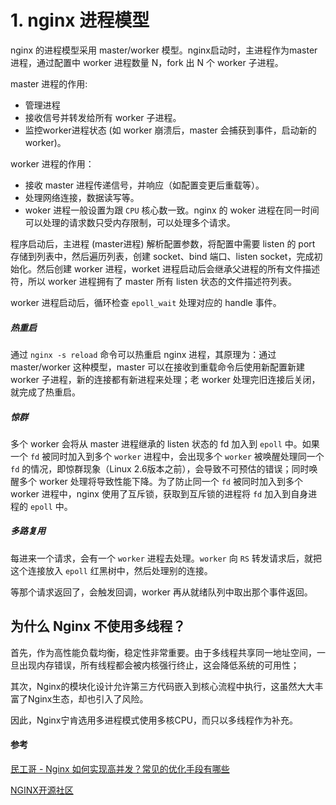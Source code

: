 # 1. nginx 进程模型

nginx 的进程模型采用 master/worker 模型。nginx启动时，主进程作为master 进程，通过配置中 worker 进程数量 N，fork 出 N 个 worker 子进程。

master 进程的作用:

- 管理进程
- 接收信号并转发给所有 worker 子进程。
- 监控worker进程状态 (如 worker 崩溃后，master 会捕获到事件，启动新的 worker)。

worker 进程的作用：

- 接收 master 进程传递信号，并响应（如配置变更后重载等）。
- 处理网络连接，数据读写等。
- woker 进程一般设置为跟 `CPU` 核心数一致。nginx 的 woker 进程在同一时间可以处理的请求数只受内存限制，可以处理多个请求。

程序启动后，主进程 (master进程) 解析配置参数，将配置中需要 listen 的 port 存储到列表中，然后遍历列表，创建 socket、bind 端口、listen socket，完成初始化。然后创建 worker 进程，worket 进程启动后会继承父进程的所有文件描述符，所以 worker 进程拥有了 master 所有 listen 状态的文件描述符列表。

worker 进程启动后，循环检查 `epoll_wait` 处理对应的 handle 事件。



##### 热重启

通过 `nginx -s reload` 命令可以热重启 nginx 进程，其原理为：通过 master/worker 这种模型，master 可以在接收到重载命令后使用新配置新建 worker 子进程，新的连接都有新进程来处理；老 worker 处理完旧连接后关闭，就完成了热重启。



##### 惊群

多个 worker 会将从 master 进程继承的 listen 状态的 fd 加入到 `epoll` 中。如果一个 `fd` 被同时加入到多个 `worker` 进程中，会出现多个 `worker` 被唤醒处理同一个 `fd` 的情况，即惊群现象（Linux 2.6版本之前），会导致不可预估的错误；同时唤醒多个 worker 处理将导致性能下降。为了防止同一个 `fd` 被同时加入到多个 worker 进程中，nginx 使用了互斥锁，获取到互斥锁的进程将 `fd` 加入到自身进程的 `epoll` 中。



##### 多路复用

每进来一个请求，会有一个 `worker` 进程去处理。`worker` 向 `RS` 转发请求后，就把这个连接放入 `epoll` 红黑树中，然后处理别的连接。

等那个请求返回了，会触发回调，worker 再从就绪队列中取出那个事件返回。





## 为什么 Nginx 不使用多线程？

 首先，作为高性能负载均衡，稳定性非常重要。由于多线程共享同一地址空间，一旦出现内存错误，所有线程都会被内核强行终止，这会降低系统的可用性；

 其次，Nginx的模块化设计允许第三方代码嵌入到核心流程中执行，这虽然大大丰富了Nginx生态，却也引入了风险。

因此，Nginx宁肯选用多进程模式使用多核CPU，而只以多线程作为补充。



#### 参考

[民工哥 - Nginx 如何实现高并发？常见的优化手段有哪些](https://mp.weixin.qq.com/s/aM7n3C8m-YydNBlJhUXprA)

[NGINX开源社区](https://zhuanlan.zhihu.com/p/420043253)